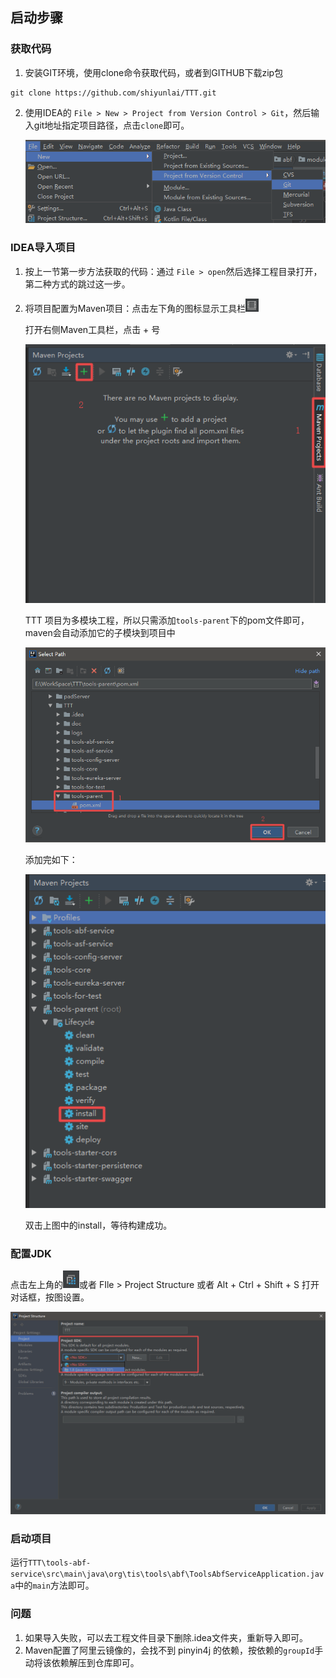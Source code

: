 ## 启动步骤

### 获取代码

1. 安装GIT环境，使用clone命令获取代码，或者到GITHUB下载zip包

``` git
git clone https://github.com/shiyunlai/TTT.git
```

2. 使用IDEA的 `File > New > Project from Version Control > Git`，然后输入git地址指定项目路径，点击`clone`即可。

   ![1524636232971](../image/1524636232971.png)

### IDEA导入项目

1. 按上一节第一步方法获取的代码：通过 `File > open`然后选择工程目录打开，第二种方式的跳过这一步。

2. 将项目配置为Maven项目：点击左下角的图标显示工具栏![1524637362076](../image/1524637362076.png)

   打开右侧Maven工具栏，点击 + 号

   ![1524637542715](../image/1524637542715.png)

   TTT 项目为多模块工程，所以只需添加`tools-parent`下的pom文件即可，maven会自动添加它的子模块到项目中

   ![1524637693613](../image/1524637693613.png)

   添加完如下：

   ![1524637747883](../image/1524637747883.png)

   双击上图中的install，等待构建成功。

### 配置JDK

点击左上角的![1524638563482](../image/1524638563482.png)或者 FIle > Project Structure 或者 Alt + Ctrl + Shift + S 打开对话框，按图设置。

![1524638699580](../image/1524638699580.png)

### 启动项目

运行`TTT\tools-abf-service\src\main\java\org\tis\tools\abf\ToolsAbfServiceApplication.java`中的`main`方法即可。

### 问题

1. 如果导入失败，可以去工程文件目录下删除.idea文件夹，重新导入即可。
2. Maven配置了阿里云镜像的，会找不到 pinyin4j 的依赖，按依赖的`groupId`手动将该依赖解压到仓库即可。

